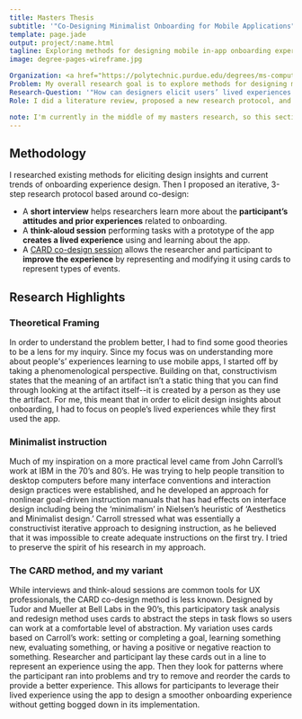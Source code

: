 ```yaml
---
title: Masters Thesis
subtitle: '"Co-Designing Minimalist Onboarding for Mobile Applications"'
template: page.jade
output: project/:name.html
tagline: Exploring methods for designing mobile in-app onboarding experiences.
image: degree-pages-wireframe.jpg

Organization: <a href="https://polytechnic.purdue.edu/degrees/ms-computer-graphics-technology#Human-centered%20design%20and%20development">Purdue University Human-Centered Design and Development Masters Program</a>
Problem: My overall research goal is to explore methods for designing mobile in-app onboarding experiences, which teach new users how to use the app.
Research-Question: '"How can designers elicit users’ lived experiences of learning an app?"'
Role: I did a literature review, proposed a new research protocol, and am currently testing it out.

note: I'm currently in the middle of my masters research, so this section is still in progress.  I've completed the literature review and methodology, but I'm waiting on the paperwork to go through before I can begin data collection.
---
```


## Methodology
I researched existing methods for eliciting design insights and current trends of onboarding experience design. Then I proposed an iterative, 3-step research protocol based around co-design:
- A **short interview** helps researchers learn more about the **participant’s attitudes and prior experiences** related to onboarding.
- A **think-aloud session** performing tasks with a prototype of the app **creates a lived experience** using and learning about the app.
- A [CARD co-design session](http://pro.sagepub.com/content/37/4/295.short) allows the researcher and participant to **improve the experience** by representing and modifying it using cards to represent types of events.

## Research Highlights

### Theoretical Framing
In order to understand the problem better, I had to find some good theories to be a lens for my inquiry.  Since my focus was on understanding more about people's’ experiences learning to use mobile apps, I started off by taking a phenomenological perspective.  Building on that, constructivism states that the meaning of an artifact isn’t a static thing that you can find through looking at the artifact itself--it is created by a person as they use the artifact.  For me, this meant that in order to elicit design insights about onboarding, I had to focus on people’s lived experiences while they first used the app.

### Minimalist instruction
Much of my inspiration on a more practical level came from John Carroll’s work at IBM in the 70’s and 80’s.  He was trying to help people transition to desktop computers before many interface conventions and interaction design practices were established, and he developed an approach for nonlinear goal-driven instruction manuals that has had effects on interface design including being the ‘minimalism’ in Nielsen’s heuristic of ‘Aesthetics and Minimalist design.’  Carroll stressed what was essentially a constructivist iterative approach to designing instruction, as he believed that it was impossible to create adequate instructions on the first try.  I tried to preserve the spirit of his research in my approach.

### The CARD method, and my variant
While interviews and think-aloud sessions are common tools for UX professionals, the CARD co-design method is less known.  Designed by Tudor and Mueller at Bell Labs in the 90’s, this participatory task analysis and redesign method uses cards to abstract the steps in task flows so users can work at a comfortable level of abstraction.  My variation uses cards based on Carroll’s work: setting or completing a goal, learning something new, evaluating something, or having a positive or negative reaction to something.  Researcher and participant lay these cards out in a line to represent an experience using the app.  Then they look for patterns where the participant ran into problems and try to remove and reorder the cards to provide a better experience.  This allows for participants to leverage their lived experience using the app to design a smoother onboarding experience without getting bogged down in its implementation.
